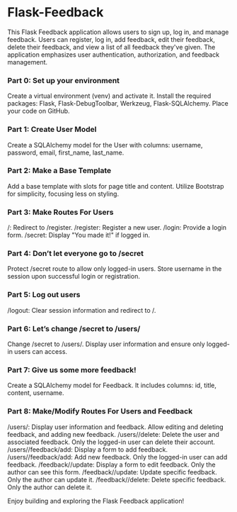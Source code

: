 # Flask-Feedback
This Flask Feedback application allows users to sign up, log in, and manage feedback. Users can register, log in, add feedback, edit their feedback, delete their feedback, and view a list of all feedback they've given. The application emphasizes user authentication, authorization, and feedback management.


### Part 0: Set up your environment
Create a virtual environment (venv) and activate it.
Install the required packages: Flask, Flask-DebugToolbar, Werkzeug, Flask-SQLAlchemy.
Place your code on GitHub.

### Part 1: Create User Model
Create a SQLAlchemy model for the User with columns: username, password, email, first_name, last_name.

### Part 2: Make a Base Template
Add a base template with slots for page title and content. Utilize Bootstrap for simplicity, focusing less on styling.

### Part 3: Make Routes For Users
/: Redirect to /register.
/register: Register a new user.
/login: Provide a login form.
/secret: Display "You made it!" if logged in.

### Part 4: Don’t let everyone go to /secret
Protect /secret route to allow only logged-in users. Store username in the session upon successful login or registration.

### Part 5: Log out users
/logout: Clear session information and redirect to /.

### Part 6: Let’s change /secret to /users/<username>
Change /secret to /users/<username>. Display user information and ensure only logged-in users can access.

### Part 7: Give us some more feedback!
Create a SQLAlchemy model for Feedback. It includes columns: id, title, content, username.

### Part 8: Make/Modify Routes For Users and Feedback
/users/<username>: Display user information and feedback. Allow editing and deleting feedback, and adding new feedback.
/users/<username>/delete: Delete the user and associated feedback. Only the logged-in user can delete their account.
/users/<username>/feedback/add: Display a form to add feedback.
/users/<username>/feedback/add: Add new feedback. Only the logged-in user can add feedback.
/feedback/<feedback-id>/update: Display a form to edit feedback. Only the author can see this form.
/feedback/<feedback-id>/update: Update specific feedback. Only the author can update it.
/feedback/<feedback-id>/delete: Delete specific feedback. Only the author can delete it.

Enjoy building and exploring the Flask Feedback application!
